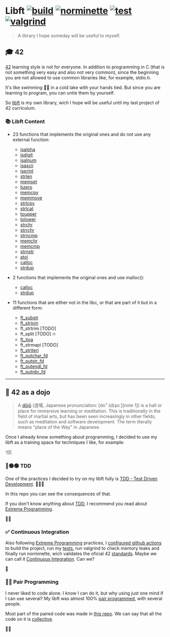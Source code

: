 # Libft [![build](https://github.com/tiolula/tdd_libft/actions/workflows/build.yml/badge.svg)](https://github.com/tiolula/tdd_libft/actions/workflows/build.yml) [![norminette](https://github.com/tiolula/tdd_libft/actions/workflows/norminette.yml/badge.svg)](https://github.com/tiolula/tdd_libft/actions/workflows/norminette.yml)  [![test](https://github.com/tiolula/tdd_libft/actions/workflows/test.yml/badge.svg)](https://github.com/tiolula/tdd_libft/actions/workflows/test.yml)  [![valgrind](https://github.com/tiolula/tdd_libft/actions/workflows/memoryleak.yml/badge.svg)](https://github.com/tiolula/tdd_libft/actions/workflows/memoryleak.yml)


> A library I hope someday will be useful to myself.

## 🎓 42

[42](https://en.wikipedia.org/wiki/42_(school)) learning style is not for everyone. In addition to programming in C (that is not something very easy and also not very common), since the beginning you are not allowed to use common libraries like, for example, stdio.h.

It's like swimming 🏊🏾 in a cold lake with your hands tied. But since you are learning to program, you can untie them by yourself. 

So [libft](https://github.com/tiolula/tdd_libft/blob/master/src/libft.h) is my own library, wich I hope will be useful until my last project of 42 curriculum.

### 📚 Libft Content

* 23 functions that implements the original ones and do not use any external function: 

	* [isalpha](https://github.com/tiolula/tdd_libft/blob/master/src/ft_isalpha.c)
	* [isdigit](https://github.com/tiolula/tdd_libft/blob/master/src/ft_isdigit.c)
	* [isalnum](https://github.com/tiolula/tdd_libft/blob/master/src/ft_isalnum.c)
	* [isascii](https://github.com/tiolula/tdd_libft/blob/master/src/ft_isascii.c)
	* [isprint](https://github.com/tiolula/tdd_libft/blob/master/src/ft_isprint.c)
	* [strlen](https://github.com/tiolula/tdd_libft/blob/master/src/ft_strlen.c)
	* [memset](https://github.com/tiolula/tdd_libft/blob/master/src/ft_memset.c)
	* [bzero](https://github.com/tiolula/tdd_libft/blob/master/src/ft_bzero.c)
	* [memcpy](https://github.com/tiolula/tdd_libft/blob/master/src/ft_memcpy.c)
	* [memmove](https://github.com/tiolula/tdd_libft/blob/master/src/ft_memmove.c)
	* [strlcpy](https://github.com/tiolula/tdd_libft/blob/master/src/ft_strlcpy.c)
	* [strlcat](https://github.com/tiolula/tdd_libft/blob/master/src/ft_strlcat.c)
	* [toupper](https://github.com/tiolula/tdd_libft/blob/master/src/ft_toupper.c)
	* [tolower](https://github.com/tiolula/tdd_libft/blob/master/src/ft_tolower.c)
	* [strchr](https://github.com/tiolula/tdd_libft/blob/master/src/ft_strchr.c)
	* [strrchr](https://github.com/tiolula/tdd_libft/blob/master/src/ft_strrchr.c)
	* [strncmp](https://github.com/tiolula/tdd_libft/blob/master/src/ft_strncmp.c)
	* [memchr](https://github.com/tiolula/tdd_libft/blob/master/src/ft_memchr.c)
	* [memcmp](https://github.com/tiolula/tdd_libft/blob/master/src/ft_memchr.c)
	* [strnstr](https://github.com/tiolula/tdd_libft/blob/master/src/ft_strnstr.c)
	* [atoi](https://github.com/tiolula/tdd_libft/blob/master/src/ft_atoi.c)
	* [calloc](https://github.com/tiolula/tdd_libft/blob/master/src/ft_calloc.c)
	* [strdup](https://github.com/tiolula/tdd_libft/blob/master/src/ft_strdup.c)

* 2 functions that implements the original ones and use malloc():

	* [calloc](https://github.com/tiolula/tdd_libft/blob/master/src/ft_calloc.c)
	* [strdup](https://github.com/tiolula/tdd_libft/blob/master/src/ft_strdup.c)

* 11 functions that are either not in the libc, or that are part of it but in a different form:

	* [ft_substr](https://github.com/tiolula/tdd_libft/blob/master/src/ft_substr.c)
	* [ft_strjoin](https://github.com/tiolula/tdd_libft/blob/master/src/ft_strjoin.c)
	* ft_strtrim [TODO]
	* ft_split [TODO] 🔥
	* [ft_itoa](https://github.com/tiolula/tdd_libft/blob/master/src/ft_itoa.c)
	* ft_strmapi [TODO]
	* [ft_striteri](https://github.com/tiolula/tdd_libft/blob/master/src/ft_striteri.c)
	* [ft_putchar_fd](https://github.com/tiolula/tdd_libft/blob/master/src/ft_putchar_fd.c)
	* [ft_putstr_fd](https://github.com/tiolula/tdd_libft/blob/master/src/ft_putstr_fd.c)
	* [ft_putendl_fd](https://github.com/tiolula/tdd_libft/blob/master/src/ft_putendl_fd.c)
	* [ft_putnbr_fd](https://github.com/tiolula/tdd_libft/blob/master/src/ft_putnbr_fd.c)

------------------------

## 🥋 42 as a dojo

> A [dōjō](https://en.wikipedia.org/wiki/Dojo) (道場, Japanese pronunciation: [doꜜː(d)ʑoː][note 1]) is a hall or place for immersive learning or meditation. This is traditionally in the field of martial arts, but has been seen increasingly in other fields, such as meditation and software development. The term literally means "place of the Way" in Japanese.

Once I already know something about programming, I decided to use my libft as a training space for techniques I like, for example:

👇🏽

### 🔴🟢🟢 TDD

One of the practices I decided to try on my libft fully is [TDD - Test Driven Development](http://www.extremeprogramming.org/rules/testfirst.html). 🤦🏽‍♂️

In this repo you can see the consequences of that.

If you don't know anything about [TDD](http://www.extremeprogramming.org/rules/testfirst.html), I recommend you read about [Extreme Programming](http://www.extremeprogramming.org/index.html).

👍🏽

### ✅ Continuous Integration

Also following [Extreme Programming](http://www.extremeprogramming.org/index.html) practices, I [configured github actions](http://www.extremeprogramming.org/rules/dedicated.html) to build the project, run my [tests](http://www.extremeprogramming.org/rules/unittests.html), run valgrind to check memory leaks and finally run norminette, wich validates the oficial 42 [standards](http://www.extremeprogramming.org/rules/standards.html). Maybe we can call it [Continuous Integration](http://www.extremeprogramming.org/rules/integrateoften.html). Can we?

🤔

### 👬🏽 Pair Programming

I never liked to code alone. I know I can do it, but why using just one mind if I can use several? My libft was almost 100% [pair programmed](http://www.extremeprogramming.org/rules/pair.html), with several people.

Most part of the paired code was made in [this repo](https://github.com/tiolula/dojozin_libft). We can say that all the code on it is [collective](http://www.extremeprogramming.org/rules/collective.html).

🙌🏽
